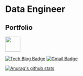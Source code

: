 # Data Engineer

## Portfolio
<a href="https://prickly-wednesday-22c.notion.site/Hello-My-name-is-KBAE-93880f828cc344e4b910eb3f7255e050"><img src="https://user-images.githubusercontent.com/76417472/183004164-1111b575-5da6-4779-8c76-5f639c7c8c90.svg" width="48"></a>


[![Tech Blog Badge](http://img.shields.io/badge/-Tech%20blog-black?style=flat-square&logo=github&link=https://prickly-wednesday-22c.notion.site/Data-Engineer-KBAE-31be595f3e4b4c86a005ac9d86825859)](https://prickly-wednesday-22c.notion.site/Data-Engineer-KBAE-31be595f3e4b4c86a005ac9d86825859)
[![Gmail Badge](https://img.shields.io/badge/Gmail-d14836?style=flat-square&logo=Gmail&logoColor=white&link=mailto:cok2117@gmail.com)](mailto:cok2117@gmail.com)


 [![Anurag's github stats](https://github-readme-stats.vercel.app/api?username=kbae1230)](https://github.com/anuraghazra/github-readme-stats)
